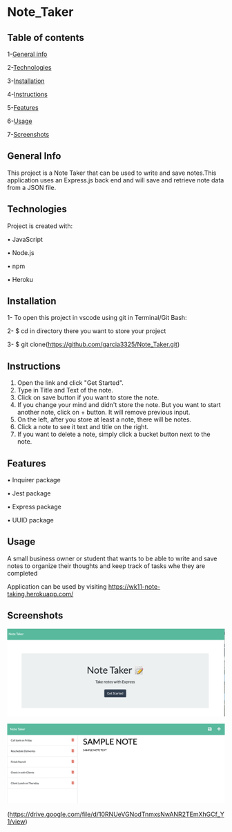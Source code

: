# Note_Taker

## Table of contents

1-[General info](##-General-Info)

2-[Technologies](##Technologies)

3-[Installation](##Installation)

4-[Instructions](##Instructions)

5-[Features](##Features)

6-[Usage](##Usage)

7-[Screenshots](##Screenshots)




## General Info
This project is a Note Taker that can be used to write and save notes.This application uses an Express.js back end and will save and retrieve note data from a JSON file.

## Technologies
Project is created with:

•	JavaScript

•	Node.js

•	npm

•	Heroku

## Installation
1- To open this project in vscode using git in Terminal/Git Bash:

2- $ cd in directory there you want to store your project

3- $ git clone(https://github.com/garcia3325/Note_Taker.git)

## Instructions
1.	Open the link and click "Get Started".
2.	Type in Title and Text of the note.
3.	Click on save button if you want to store the note.
4.	If you change your mind and didn't store the note. But you want to start another note, click on + button. It will remove previous input.
5.	On the left, after you store at least a note, there will be notes.
6.	Click a note to see it text and title on the right.
7.	If you want to delete a note, simply click a bucket button next to the note.

## Features
•	Inquirer package

•	Jest package

•	Express package

•	UUID package

## Usage
A small business owner or student that wants to be able to write and save notes to organize their thoughts and keep track of tasks  whe they are completed

Application can be used by visiting https://wk11-note-taking.herokuapp.com/

## Screenshots

![homepage](https://github.com/garcia3325/Note_Taker/blob/bb10acf9c24e0655f6fe52524302df61ebe0b3d2/public/assets/images/App%20Homepage.png)

![notes](https://github.com/garcia3325/Note_Taker/blob/bb10acf9c24e0655f6fe52524302df61ebe0b3d2/public/assets/images/App%20Notes.png)

(https://drive.google.com/file/d/10RNUeVGNodTnmxsNwANR2TEmXhGCf_Y1/view)
